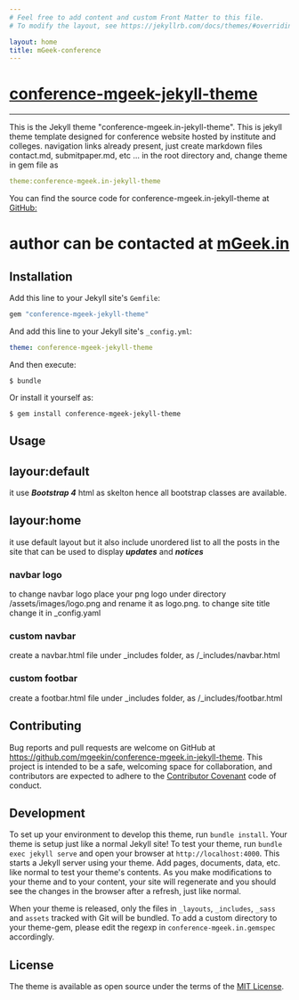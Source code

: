 ```yaml
---
# Feel free to add content and custom Front Matter to this file.
# To modify the layout, see https://jekyllrb.com/docs/themes/#overriding-theme-defaults

layout: home
title: mGeek-conference
---
```





# [conference-mgeek-jekyll-theme](https://rubygems.org/gems/conference-mgeek.in-jekyll-theme)
---
This is the Jekyll theme "conference-mgeek.in-jekyll-theme".
This is jekyll theme template designed for conference website hosted by institute and colleges.
navigation links already present, just create markdown files contact.md, submitpaper.md, etc  ... in the root directory and,  change theme in gem file as 
```yaml 
theme:conference-mgeek.in-jekyll-theme
```
You can find the source code for conference-mgeek.in-jekyll-theme at [GitHub:](https://github.com/mgeekin/conference-mgeek.in-jekyll-theme)


# author can be contacted at [mGeek.in](http://mgeek.in)


## Installation

Add this line to your Jekyll site's `Gemfile`:

```ruby
gem "conference-mgeek-jekyll-theme"
```

And add this line to your Jekyll site's `_config.yml`:

```yaml
theme: conference-mgeek-jekyll-theme
```

And then execute:

    $ bundle

Or install it yourself as:

    $ gem install conference-mgeek-jekyll-theme

## Usage

## layour:default 
it use ***Bootstrap 4*** html as skelton hence all bootstrap classes are available.

## layour:home
it use default layout but it also include unordered list to all the posts in the site that can be used to display ***updates*** and ***notices***


### navbar logo
to change navbar logo place your png logo under directory /assets/images/logo.png and rename it as logo.png.
to change site title change it in _config.yaml

### custom navbar

create a navbar.html file under _includes folder, as /_includes/navbar.html


### custom footbar

create a footbar.html file under _includes folder, as /_includes/footbar.html


## Contributing

Bug reports and pull requests are welcome on GitHub at https://github.com/mgeekin/conference-mgeek.in-jekyll-theme. This project is intended to be a safe, welcoming space for collaboration, and contributors are expected to adhere to the [Contributor Covenant](http://contributor-covenant.org) code of conduct.

## Development

To set up your environment to develop this theme, run `bundle install`.
Your theme is setup just like a normal Jekyll site! To test your theme, run `bundle exec jekyll serve` and open your browser at `http://localhost:4000`. This starts a Jekyll server using your theme. Add pages, documents, data, etc. like normal to test your theme's contents. As you make modifications to your theme and to your content, your site will regenerate and you should see the changes in the browser after a refresh, just like normal.

When your theme is released, only the files in `_layouts`, `_includes`, `_sass` and `assets` tracked with Git will be bundled.
To add a custom directory to your theme-gem, please edit the regexp in `conference-mgeek.in.gemspec` accordingly.

## License

The theme is available as open source under the terms of the [MIT License](https://opensource.org/licenses/MIT).

